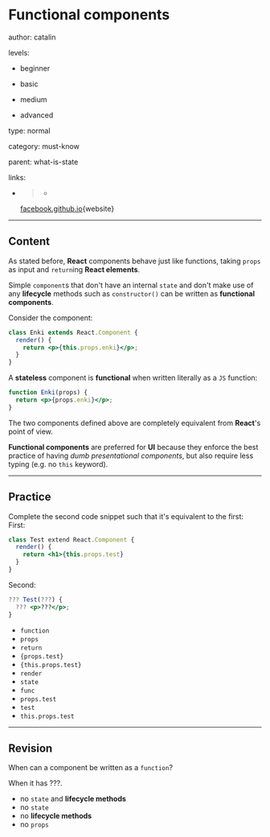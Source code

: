 # Functional components
author: catalin

levels:

  - beginner

  - basic

  - medium

  - advanced

type: normal

category: must-know

parent: what-is-state

links:


 - >-
   [facebook.github.io](https://facebook.github.io/react/docs/components-and-props.html){website}

---
## Content

As stated before, **React** components behave just like functions, taking `props` as input and `return`ing **React elements**.

Simple `component`s that don't have an internal `state` and don't make use of any **lifecycle** methods such as `constructor()` can be written as **functional components**.

Consider the component:
```jsx
class Enki extends React.Component {
  render() {
    return <p>{this.props.enki}</p>;
  }
}
```

A **stateless** component is **functional** when written literally as a `JS` function:
```jsx
function Enki(props) {
  return <p>{props.enki}</p>;
}
```

The two components defined above are completely equivalent from **React**'s point of view.

**Functional components** are preferred for **UI** because they enforce the best practice of having *dumb presentational components*, but also require less typing (e.g. no `this` keyword).

---
## Practice

Complete the second code snippet such that it's equivalent to the first:
First:
```jsx
class Test extend React.Component {
  render() {
    return <h1>{this.props.test}
  }
}
```
Second:
```jsx
??? Test(???) {
  ??? <p>???</p>;
}
```

* `function`
* `props`
* `return`
* `{props.test}`
* `{this.props.test}`
* `render`
* `state`
* `func`
* `props.test`
* `test`
* `this.props.test`

---
## Revision

When can a component be written as a `function`?

When it has ???.

* no `state` and **lifecycle methods**
* no `state`
* no **lifecycle methods**
* no `props`

